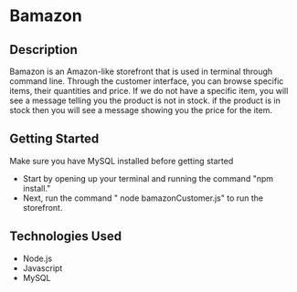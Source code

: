 # Bamazon

## Description 
Bamazon is an Amazon-like storefront that is used in terminal through command line. 
Through the customer interface, you can browse specific items, their quantities and price. 
If we do not have a specific item, you will see a message telling you the product is not in stock.
if the product is in stock then you will see a message showing you the price for the item. 

## Getting Started 
Make sure you have MySQL installed before getting started 

* Start by opening up your terminal and running the command "npm install."
* Next, run the command " node bamazonCustomer.js" to run the storefront. 

## Technologies Used 
* Node.js 
* Javascript 
* MySQL

